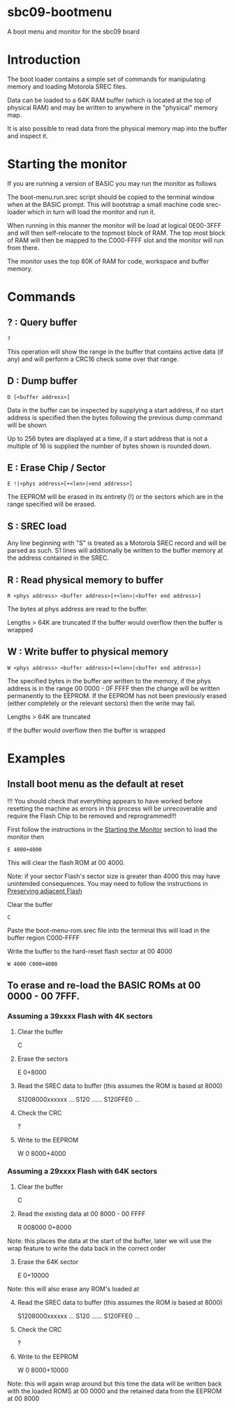 # sbc09-bootmenu
A boot menu and monitor for the sbc09 board

# Introduction

The boot loader contains a simple set of commands for manipulating memory and
loading Motorola SREC files.

Data can be loaded to a 64K RAM buffer (which is located at the top of 
physical RAM) and may be written to anywhere in the "physical" memory map.

It is also possible to read data from the physical memory map into the buffer
and inspect it.

# Starting the monitor

If you are running a version of BASIC you may run the monitor as follows

The boot-menu.run.srec script should be copied to the terminal window when
at the BASIC prompt. This will bootstrap a small machine code srec-loader
which in turn will load the monitor and run it. 

When running in this manner the monitor will be load at logical 0E00-3FFF
and will then self-relocate to the topmost block of RAM. The top most block
of RAM will then be mapped to the C000-FFFF slot and the monitor will run
from there. 

The monitor uses the top 80K of RAM for code, workspace and buffer memory.

# Commands

## ? : Query buffer

	?

This operation will show the range in the buffer that contains active data
(if any) and will perform a CRC16 check some over that range.

## D : Dump buffer

	D [<buffer address>]

Data in the buffer can be inspected by supplying a start address, if no
start address is specified then the bytes following the previous dump command
will be shown

Up to 256 bytes are displayed at a time, if a start address that is not a 
multiple of 16 is supplied the number of bytes shown is rounded down.

## E : Erase Chip / Sector

	E !|<phys address>[+<len>|<end address>]

The EEPROM will be erased in its entirety (!) or the sectors which are in the
range specified will be erased. 

## S : SREC load

Any line beginning with "S" is treated as a Motorola SREC record and will be
parsed as such. S1 lines will additionally be written to the buffer memory
at the address contained in the SREC.

## R : Read physical memory to buffer

	R <phys address> <buffer address>[+<len>|<buffer end address>]

The bytes at phys address are read to the buffer. 

Lengths > 64K are truncated
If the buffer would overflow then the buffer is wrapped

## W : Write buffer to physical memory

	W <phys address> <buffer address>[+<len>|<buffer end address>]

The specified bytes in the buffer are written to the memory, if the phys 
address is in the range 00 0000 - 0F FFFF then the change will be written
permanently to the EEPROM. If the EEPROM has not been previously erased
(either completely or the relevant sectors) then the write may fail. 

Lengths > 64K are truncated

If the buffer would overflow then the buffer is wrapped

# Examples

## Install boot menu as the default at reset

!!! You should check that everything appears to have worked before resetting 
the machine as errors in this process will be unrecoverable and require the
Flash Chip to be removed and reprogrammed!!!

First follow the instructions in the [Starting the Monitor](#startingthemonitor)
section to load the monitor then

	E 4000+4000

This will clear the flash ROM at 00 4000.

Note: if your sector Flash's sector size is greater than 4000 this may have
unintended consequences. You may need to follow the instructions in 
[Preserving adjacent Flash](#preservingadjacentflash)

Clear the buffer

	C

Paste the boot-menu-rom.srec file into the terminal this will load in the
buffer region C000-FFFF

Write the buffer to the hard-reset flash sector at 00 4000

	W 4000 C000+4000


## To erase and re-load the BASIC ROMs at 00 0000 - 00 7FFF.

### Assuming a 39xxxx Flash with 4K sectors

1) Clear the buffer

	C

2) Erase the sectors

	E 0+8000

3) Read the SREC data to buffer (this assumes the ROM is based at 8000)

	S1208000xxxxxx ...
	S120 ......
	S120FFE0 ...

4) Check the CRC
	
	?

5) Write to the EEPROM

	W 0 8000+4000

### Assuming a 29xxxx Flash with 64K sectors

1) Clear the buffer

	C

2) Read the existing data at 00 8000 - 00 FFFF

	R 008000 0+8000

Note: this places the data at the start of the buffer, later we will use the
wrap feature to write the data back in the correct order

3) Erase the 64K sector

	E 0+10000

Note: this will also erase any ROM's loaded at 

4) Read the SREC data to buffer (this assumes the ROM is based at 8000)

	S1208000xxxxxx ...
	S120 ......
	S120FFE0 ...

5) Check the CRC
	
	?

6) Write to the EEPROM

	W 0 8000+10000

Note: this will again wrap around but this time the data will be written
back with the loaded ROMS at 00 0000 and the retained data from the EEPROM
at 00 8000

